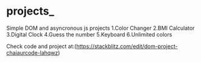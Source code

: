 # projects_
Simple DOM and asyncronous js projects
1.Color Changer
2.BMI Calculator
3.Digital Clock
4.Guess the number
5.Keyboard
6.Unlimited colors

Check code and project at:(https://stackblitz.com/edit/dom-project-chaiaurcode-lahqwz)
